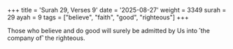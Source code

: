 +++
title = 'Surah 29, Verses 9'
date = '2025-08-27'
weight = 3349
surah = 29
ayah = 9
tags = ["believe", "faith", "good", "righteous"]
+++

Those who believe and do good will surely be admitted by Us into ˹the company of˺ the righteous.